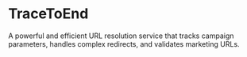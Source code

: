 # TraceToEnd
A powerful and efficient URL resolution service that tracks campaign parameters, handles complex redirects, and validates marketing URLs.
